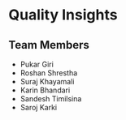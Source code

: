 # Quality Insights


## Team Members
- Pukar Giri
- Roshan Shrestha
- Suraj Khayamali
- Karin Bhandari
- Sandesh Timilsina
- Saroj Karki
